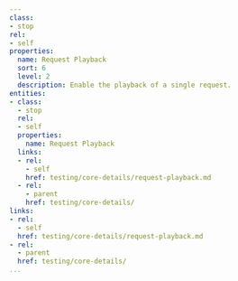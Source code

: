 ```yaml
---
class:
- stop
rel:
- self
properties:
  name: Request Playback
  sort: 6
  level: 2
  description: Enable the playback of a single request.
entities:
- class:
  - stop
  rel:
  - self
  properties:
    name: Request Playback
  links:
  - rel:
    - self
    href: testing/core-details/request-playback.md
  - rel:
    - parent
    href: testing/core-details/
links:
- rel:
  - self
  href: testing/core-details/request-playback.md
- rel:
  - parent
  href: testing/core-details/
...
```


